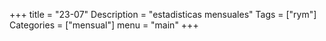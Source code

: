 +++
title = "23-07" 
Description = "estadisticas mensuales"
Tags = ["rym"]
Categories = ["mensual"]
menu = "main"
+++
<!--more-->
